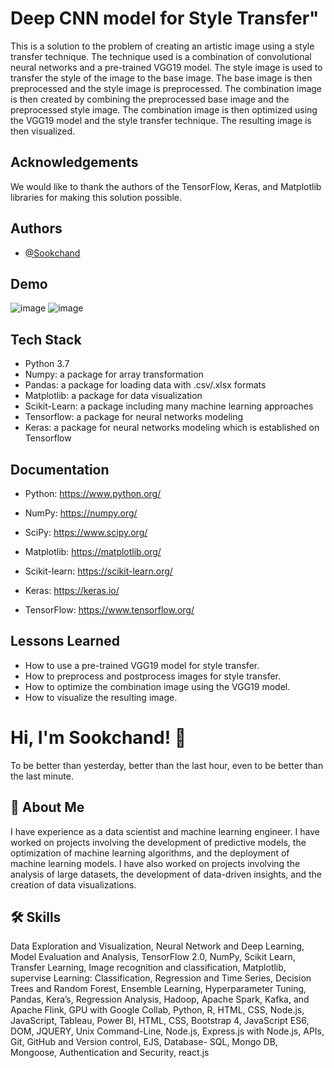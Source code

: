 
#  Deep CNN model for Style Transfer"
This is a solution to the problem of creating an artistic image using a style transfer technique. The technique used is a combination of convolutional neural networks and a pre-trained VGG19 model. The style image is used to transfer the style of the image to the base image. The base image is then preprocessed and the style image is preprocessed. The combination image is then created by combining the preprocessed base image and the preprocessed style image. The combination image is then optimized using the VGG19 model and the style transfer technique. The resulting image is then visualized.
## Acknowledgements
We would like to thank the authors of the TensorFlow, Keras, and Matplotlib libraries for making this solution possible.
## Authors

- [@Sookchand](https://github.com/Sookchand)


## Demo
![image](https://user-images.githubusercontent.com/34344439/210148845-173e8ad8-1404-40b0-9920-e9511ff86953.png)
![image](https://user-images.githubusercontent.com/34344439/210148877-fff1d3b3-3d0b-4e1d-99ff-27139eb4eed5.png)

## Tech Stack
- Python 3.7
- Numpy: a package for array transformation
- Pandas: a package for loading data with .csv/.xlsx formats
- Matplotlib: a package for data visualization
- Scikit-Learn: a package including many machine learning approaches
- Tensorflow: a package for neural networks modeling
- Keras: a package for neural networks modeling which is established on Tensorflow
## Documentation
- Python: https://www.python.org/

- NumPy: https://numpy.org/

- SciPy: https://www.scipy.org/

- Matplotlib: https://matplotlib.org/

- Scikit-learn: https://scikit-learn.org/

- Keras: https://keras.io/

- TensorFlow: https://www.tensorflow.org/
## Lessons Learned
- How to use a pre-trained VGG19 model for style transfer.
- How to preprocess and postprocess images for style transfer.
- How to optimize the combination image using the VGG19 model.
- How to visualize the resulting image.
# Hi, I'm Sookchand! 👋

To be better than yesterday, better than the last hour, even to be better than the last
minute.
## 🚀 About Me
I have experience as a data scientist and machine learning engineer. I have worked on
projects involving the development of predictive models, the optimization of machine
learning algorithms, and the deployment of machine learning models. I have also worked on
projects involving the analysis of large datasets, the development of data-driven insights,
and the creation of data visualizations.
## 🛠 Skills
Data Exploration and Visualization, Neural Network and Deep Learning, Model Evaluation
and Analysis, TensorFlow 2.0, NumPy, Scikit Learn, Transfer Learning, Image recognition and
classification, Matplotlib, supervise Learning: Classification, Regression and Time Series,
Decision Trees and Random Forest, Ensemble Learning, Hyperparameter Tuning, Pandas,
Kera’s, Regression Analysis, Hadoop, Apache Spark, Kafka, and Apache Flink, GPU with
Google Collab, Python, R, HTML, CSS, Node.js, JavaScript, Tableau, Power BI, HTML, CSS,
Bootstrap 4, JavaScript ES6, DOM, JQUERY, Unix Command-Line, Node.js, Express.js with Node.js,
APIs, Git, GitHub and Version control, EJS, Database- SQL, Mongo DB, Mongoose, Authentication and
Security, react.js
